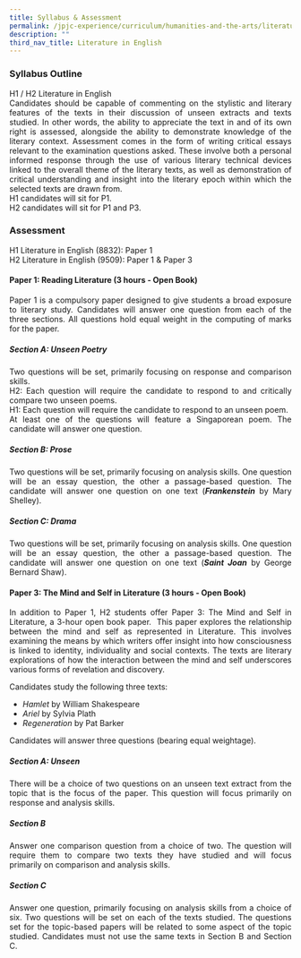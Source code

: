 ```yaml
---
title: Syllabus & Assessment
permalink: /jpjc-experience/curriculum/humanities-and-the-arts/literature/syllabus-and-assessment/
description: ""
third_nav_title: Literature in English
---
```

<h3><strong>Syllabus Outline</strong></h3>
<div align=justify>
<p>
H1 / H2 Literature in English<br>
Candidates should be capable of commenting on the stylistic and literary features of the texts in their discussion of unseen extracts and texts studied. In other words, the ability to appreciate the text in and of its own right is assessed, alongside the ability to demonstrate knowledge of the literary context. Assessment comes in the form of writing critical essays relevant to the examination questions asked. These involve both a personal informed response through the use of various literary technical devices linked to the overall theme of the literary texts, as well as demonstration of critical understanding and insight into the literary epoch within which the selected texts are drawn from.<br>
H1 candidates will sit for P1.<br>
H2 candidates will sit for P1 and P3.</p>

<h3><strong>Assessment</strong></h3>
<p>
H1 Literature in English (8832): Paper 1<br>
H2 Literature in English (9509): Paper 1 & Paper 3<br></p>
<h4><strong>Paper 1: Reading Literature (3 hours - Open Book)</strong></h4>
<p>
Paper 1 is a compulsory paper designed to give students a broad exposure to literary study. Candidates will answer one question from each of the three sections. All questions hold equal weight in the computing of marks for the paper.</p>

<h5><strong>Section A: Unseen Poetry</strong></h5>
<p>
Two questions will be set, primarily focusing on response and comparison skills.<br>
H2: Each question will require the candidate to respond to and critically compare two unseen poems.<br>
H1: Each question will require the candidate to respond to an unseen poem.<br>
At least one of the questions will feature a Singaporean poem. The candidate will answer one question.</p>

<h5><strong>Section B: Prose</strong></h5>
<p>
Two questions will be set, primarily focusing on analysis skills. One question will be an essay question, the other a passage-based question. The candidate will answer one question on one text (<i><strong>Frankenstein</strong></i> by Mary Shelley).</p>

<h5><strong>Section C: Drama</strong></h5>
<p>
Two questions will be set, primarily focusing on analysis skills. One question will be an essay question, the other a passage-based question. The candidate will answer one question on one text (<i><strong>Saint Joan</strong></i> by George Bernard Shaw).</p>

<h4><strong>Paper 3: The Mind and Self in Literature (3 hours - Open Book)</strong></h4>
<p>
In addition to Paper 1, H2 students offer Paper 3: The Mind and Self in Literature, a 3-hour open book paper.  This paper explores the relationship between the mind and self as represented in Literature. This involves examining the means by which writers offer insight into how consciousness is linked to identity, individuality and social contexts. The texts are literary explorations of how the interaction between the mind and self underscores various forms of revelation and discovery.</p>

<p>
Candidates study the following three texts:
<ul>
	<li><i>Hamlet</i> by William Shakespeare</li>
	<li><i>Ariel</i> by Sylvia Plath</li>
	<li><i>Regeneration</i> by Pat Barker</li></ul>

<p>
Candidates will answer three questions (bearing equal weightage).</p>

<h5><strong>Section A: Unseen</strong></h5>
<p>
There will be a choice of two questions on an unseen text extract from the topic that is the focus of the paper. This question will focus primarily on response and analysis skills.</p>

<h5><strong>Section B</strong></h5>
<p>
Answer one comparison question from a choice of two. The question will require them to compare two texts they have studied and will focus primarily on comparison and analysis skills.</p>

<h5><strong>Section C</strong></h5>
<p>
Answer one question, primarily focusing on analysis skills from a choice of six. Two questions will be set on each of the texts studied. The questions set for the topic-based papers will be related to some aspect of the topic studied. Candidates must not use the same texts in Section B and Section C.</p>